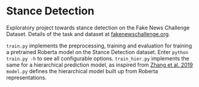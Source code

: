 # Stance Detection
Exploratory project towards stance detection on the Fake News Challenge Dataset. Details of the task  and dataset at [fakenewschallenge.org](http://fakenewschallenge.org/).

`train.py` implements the preprocessing, training and evaluation for training a pretrained Roberta model on the Stance Detection dataset. Enter `python train.py -h` to see all configurable options.
`train_hier.py` implements the same for a hierarchical prediction model, as inspired from [Zhang et al. 2019](https://dl.acm.org/doi/10.1145/3308558.3313724)
`model.py` defines the hierarchical model built up from Roberta representations.


